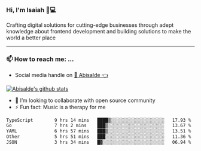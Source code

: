 ### Hi, I'm Isaiah 🌻💻

<!--
<img src="https://res.cloudinary.com/abisalde/image/upload/c_scale,h_311,w_816/v1616039512/Abisalde_github.gif" alt="Isaiah Abiodun (Abisalde) small video about his profile on Github"> 
-->

Crafting digital solutions for cutting-edge businesses through adept knowledge about frontend development and building solutions to make the world a better place
<hr>

### 📫 How to reach me: ...
- Social media handle on <a href="https://twitter.com/abisalde">🔔  Abisalde   👈</a>


[![Abisalde's github stats](https://github-readme-stats.vercel.app/api?username=abisalde)](https://github.com/abisalde/github-readme-stats)

- 👯 I’m looking to collaborate with open source community
- ⚡ Fun fact: Music is a therapy for me


<!--
**abisalde/Abisalde** is a ✨ _special_ ✨ repository because its `README.md` (this file) appears on your GitHub profile.

Here are some ideas to get you started:


- 👯 I’m looking to collaborate with open source community
- 🤔 I’m looking for help with ...
- 💬 Ask me about ...
- 📫 How to reach me: ...
- 😄 Pronouns: ...
- ⚡ Fun fact: ...
-->

<!--START_SECTION:waka-->

```txt
TypeScript        9 hrs 14 mins   ████▒░░░░░░░░░░░░░░░░░░░░   17.93 %
Go                7 hrs 2 mins    ███▒░░░░░░░░░░░░░░░░░░░░░   13.67 %
YAML              6 hrs 57 mins   ███▒░░░░░░░░░░░░░░░░░░░░░   13.51 %
Other             5 hrs 51 mins   ███░░░░░░░░░░░░░░░░░░░░░░   11.36 %
JSON              3 hrs 34 mins   █▓░░░░░░░░░░░░░░░░░░░░░░░   06.94 %
```

<!--END_SECTION:waka-->

